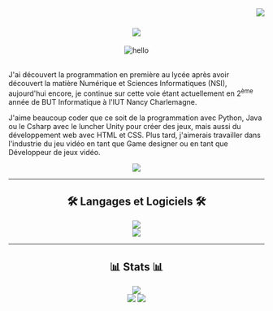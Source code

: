 <img align="right" src="https://visitor-badge.laobi.icu/badge?page_id=washifr.washifr">

<h1 align="center">
  <img src="https://readme-typing-svg.demolab.com?font=Fira+Code&pause=1000&width=435&lines=%C3%89tudiant+en+BUT+informatique;Bonjour%2C+je+suis+Loris+Weier+%F0%9F%91%8B">
</h1>

<div align="center">
  <img src="https://media.giphy.com/media/lIzAEoZEn571u/giphy.gif" alt="hello" />
</div>

<br>

<div align="left">
  <p>
    J'ai découvert la programmation en première au lycée après avoir découvert la matière Numérique et Sciences Informatiques (NSI), aujourd'hui encore, je continue sur cette voie étant actuellement en 2<sup>ème</sup> année de BUT Informatique à l'IUT Nancy Charlemagne.

J'aime beaucoup coder que ce soit de la programmation avec Python, Java ou le Csharp avec le luncher Unity pour créer des jeux, mais aussi du développement web avec HTML et CSS. Plus tard, j'aimerais travailler dans l'industrie du jeu vidéo en tant que Game designer ou en tant que Développeur de jeux vidéo.
  </p>
</div>

<div align="center">
  <a href="https://washi-fr.itch.io/">
    <img src="https://img.shields.io/badge/Itch.io-FA5C5C?style=for-the-badge&logo=itchdotio&logoColor=white">
  </a>
</div>

<hr>

<h2 align="center">🛠️ Langages et Logiciels 🛠️</h2>

<p align="center">
  <img src="https://skillicons.dev/icons?i=py,java,js,html,css,php,cs,md"><br>
  <img src="https://skillicons.dev/icons?i=git,github,vscode,visualstudio,idea,unity">
</p>

<hr>

<h2 align="center">📊 Stats 📊</h2>

<div align="center">
  <img src="https://streak-stats.demolab.com?user=WashiFR&theme=transparent&hide_border=true&locale=fr"><br>
  <img src="https://github-readme-stats.vercel.app/api?username=washifr&show_icons=true&theme=transparent&hide_border=true">
  <img src="https://github-readme-stats.vercel.app/api/top-langs/?username=washifr&layout=donut&theme=transparent&hide_border=true">
</div>
